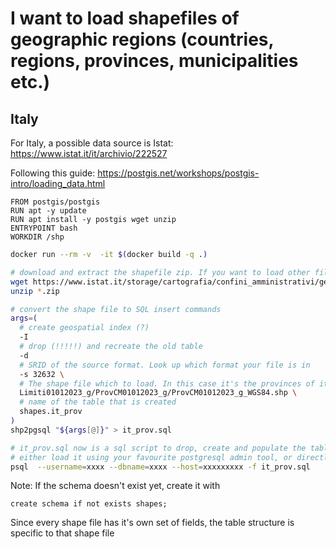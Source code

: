 # I want to load shapefiles of geographic regions (countries, regions, provinces, municipalities etc.)


## Italy
For Italy, a possible data source is Istat: https://www.istat.it/it/archivio/222527

Following this guide:
https://postgis.net/workshops/postgis-intro/loading_data.html

```
FROM postgis/postgis
RUN apt -y update
RUN apt install -y postgis wget unzip
ENTRYPOINT bash
WORKDIR /shp
```

```bash
docker run --rm -v  -it $(docker build -q .)

# download and extract the shapefile zip. If you want to load other files, you can also do this outside docker first and mount as volume
wget https://www.istat.it/storage/cartografia/confini_amministrativi/generalizzati/2023/Limiti01012023_g.zip
unzip *.zip

# convert the shape file to SQL insert commands
args=(
  # create geospatial index (?)
  -I 
  # drop (!!!!!) and recreate the old table 
  -d 
  # SRID of the source format. Look up which format your file is in 
  -s 32632 \
  # The shape file which to load. In this case it's the provinces of italy 
  Limiti01012023_g/ProvCM01012023_g/ProvCM01012023_g_WGS84.shp \
  # name of the table that is created 
  shapes.it_prov
)
shp2pgsql "${args[@]}" > it_prov.sql

# it_prov.sql now is a sql script to drop, create and populate the table shapes.it_prov
# either load it using your favourite postgresql admin tool, or directly via CLI
psql  --username=xxxx --dbname=xxxx --host=xxxxxxxxx -f it_prov.sql

```
Note: If the schema doesn't exist yet, create it with
```pgsql
create schema if not exists shapes;
```

Since every shape file has it's own set of fields, the table structure is specific to that shape file
